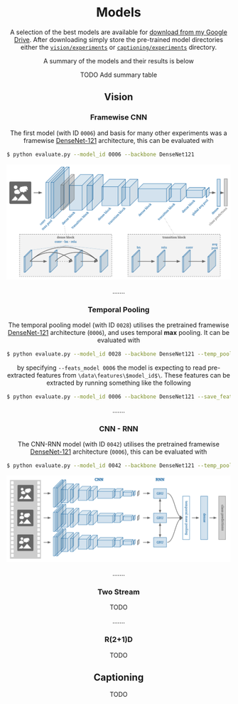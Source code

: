 <h1 align="center">Models</h1>
<p align="center">A selection of the best models are available for <a href="https://drive.google.com/open?id=1vODBn10jtQ_MEpxdKXLlG6h0j0JchTBD">download from my Google Drive</a>. After downloading simply store the pre-trained model directories either the <a href="vision/experiments"><code>vision/experiments</code></a> or <a href="captioning/experiments"><code>captioning/experiments</code></a> directory.</p>
<p align="center">A summary of the models and their results is below</p>
<p align="center">TODO Add summary table</p>


<h2></h2>
<h2 align="center">Vision</h2>
<h3 align="center">Framewise CNN</h3>
<p align="center">The first model (with ID <code>0006</code>) and basis for many other experiments was a framewise <a href="https://arxiv.org/pdf/1608.06993.pdf">DenseNet-121</a> architecture, this can be evaluated with</p>


```bash
$ python evaluate.py --model_id 0006 --backbone DenseNet121
```

<p align="center"><img src="../img/densenet.svg"></p>

<p align="center">.......</p>
<h3 align="center">Temporal Pooling</h3>
<p align="center">The temporal pooling model (with ID <code>0028</code>) utilises the pretrained framewise <a href="https://arxiv.org/pdf/1608.06993.pdf">DenseNet-121</a> architecture (<code>0006</code>), and uses temporal <b>max</b> pooling. It can be evaluated with</p>

```bash
$ python evaluate.py --model_id 0028 --backbone DenseNet121 --temp_pool mean --window 15 --backbone_from_id 0006 --feats_model 0006
```

<p align="center"> by specifying <code>--feats_model 0006</code> the model is expecting to read pre-extracted features from <code>\data\features\$model_id$\</code>. These features can be extracted by running something like the following</p>

```bash
$ python evaluate.py --model_id 0006 --backbone DenseNet121 --save_feats
```

<p align="center">.......</p>
<h3 align="center">CNN - RNN</h3>
<p align="center">The CNN-RNN model (with ID <code>0042</code>) utilises the pretrained framewise <a href="https://arxiv.org/pdf/1608.06993.pdf">DenseNet-121</a> architecture (<code>0006</code>), this can be evaluated with</p>

```bash
$ python evaluate.py --model_id 0042 --backbone DenseNet121 --temp_pool gru --window 30 --backbone_from_id 0006 --feats_model 0006 --freeze_backbone
```

<p align="center"><img src="../img/cnnrnn.svg"></p>


<p align="center">.......</p>
<h3 align="center">Two Stream</h3>
<p align="center", color="red">TODO</p>


<p align="center">.......</p>
<h3 align="center">R(2+1)D</h3>
<p align="center", color="red">TODO</p>

<h2></h2>
<h2 align="center">Captioning</h2>
<p align="center", color="red">TODO</p>